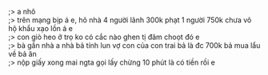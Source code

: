 ;> a nhô<br>
;> trên mạng bịp á e, hô nhà 4 người lãnh 300k phạt 1 người 750k chưa vô hộ khẩu xạo lồn á e<br>
;> con giò heo ở trọ ko có cắc nào ghen tị đâm choọt đó e<br>
;> bà gần nhà a nhà bả tính lun vợ con của con trai bả là đc 700k bả mua lẩu về bả ăn<br>
;> nộp giấy xong mai ngta gọi lấy chừng 10 phút là có tiền rồi e
